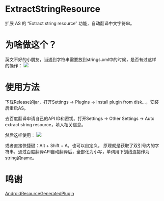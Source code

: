 # ExtractStringResource
 扩展 AS 的 “Extract string resource” 功能，自动翻译中文字符串。

# 为啥做这个？
英文不好的小朋友，当遇到字符串需要放到strings.xml中的时候，是否有过这样的操作：
![](http://osr1kvfkv.bkt.clouddn.com/18-4-8/17370762.jpg)

# 使用方法
下载Release的jar，打开Settings -> Plugins -> Install plugin from disk...，安装后重启AS。

去百度翻译申请自己的API ID和密钥。打开Settings -> Other Settings -> Auto extract string resource，填入相关信息。

然后这样使用：
![](http://osr1kvfkv.bkt.clouddn.com/18-4-8/12910954.jpg)

或者直接快捷键：Alt + Shift + A，也可以自定义。
原理就是获取了双引号内的字符串，通过百度翻译API自动翻译后，全部化为小写，单词用下划线连接作为string的name。

# 鸣谢
[AndroidResourceGeneratedPlugin](https://github.com/Androidyuan/AndroidResourceGeneratedPlugin)
